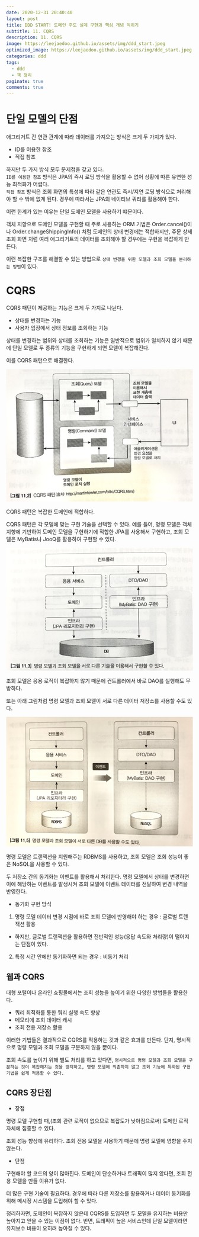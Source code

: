 ```yaml
---
date: 2020-12-31 20:40:40
layout: post
title: DDD START! 도메인 주도 설계 구현과 핵심 개념 익히기
subtitle: 11. CQRS
description: 11. CQRS
image: https://leejaedoo.github.io/assets/img/ddd_start.jpeg
optimized_image: https://leejaedoo.github.io/assets/img/ddd_start.jpeg
categories: ddd
tags:
  - ddd
  - 책 정리
paginate: true
comments: true
---
```

# 단일 모델의 단점
애그리거트 간 연관 관계에 따라 데이터를 가져오는 방식은 크게 두 가지가 있다.
* ID를 이용한 참조
* 직접 참조

하지만 두 가지 방식 모두 문제점을 갖고 있다.<br>
`ID를 이용한 참조` 방식은 JPA의 즉시 로딩 방식을 활용할 수 없어 상황에 따른 유연한 성능 최적화가 어렵다.<br>
`직접 참조` 방식은 조회 화면의 특성에 따라 같은 연관도 즉시/지연 로딩 방식으로 처리해야 할 수 밖에 없게 된다. 경우에 따라서는 JPA의 네이티브 쿼리를 활용해야 한다.

이런 한계가 있는 이유는 단일 도메인 모델을 사용하기 떄문이다.

객체 지향으로 도메인 모델을 구현할 때 주로 사용하는 ORM 기법은 Order.cancel()이나 Order.changeShippingInfo() 처럼 도메인의 상태 변경에는 적합하지만, 주문 상세 조회 화면 처럼 여러 애그리거트의 데이터를 조회해야 할 경우에는 구현을 복잡하게 만든다.

이런 복잡한 구조를 해결할 수 있는 방법으로 `상태 변경을 위한 모델과 조회 모델을 분리하는 방법`이 있다.

# CQRS
CQRS 패턴이 제공하는 기능은 크게 두 가지로 나뉜다.

* 상태를 변경하는 기능
* 사용자 입장에서 상태 정보를 조회하는 기능

상태를 변경하는 범위와 상태를 조회하는 기능은 일반적으로 범위가 일치하지 않기 때문에 단일 모델로 두 종류의 기능을 구현하게 되면 모델이 복잡해진다.

이를 CQRS 패턴으로 해결한다.

![CQRS 패턴](../../assets/img/cqrs.jpg)

CQRS 패턴은 복잡한 도메인에 적합하다.

CQRS 패턴은 각 모델에 맞는 구현 기술을 선택할 수 있다. 예를 들어, 명령 모델은 객체 지향에 기반하여 도메인 모델을 구현하기에 적합한 JPA를 사용해서 구현하고, 조회 모델은 MyBatis나 JooQ를 활용하여 구현할 수 있다.

![명령 모델과 조회 모델을 서로 다른 기술을 이용해서 구현](../../assets/img/cqrs1.jpg)

조회 모델은 응용 로직이 복잡하지 않기 때문에 컨트롤러에서 바로 DAO를 실행해도 무방하다.

또는 아래 그림처럼 명령 모델과 조회 모델이 서로 다른 데이터 저장소를 사용할 수도 있다.

![다중 DB 구조](../../assets/img/cqrs2.jpg)

명령 모델은 트랜잭션을 지원해주는 RDBMS를 사용하고, 조회 모델은 조회 성능이 좋은 NoSQL을 사용할 수 있다.

두 저장소 간의 동기화는 이벤트를 활용해서 처리한다. 명령 모델에서 상태를 변경하면 이에 해당하는 이벤트를 발생시켜 조회 모델에 이벤트 데이터를 전달하여 변경 내역을 반영한다.

* 동기화 구현 방식

1. 명령 모델 데이터 변경 시점에 바로 조회 모델에 반영해야 하는 경우 : 글로벌 트랜잭션 활용
- 하지만, 글로벌 트랜잭션을 활용하면 전반적인 성능(응답 속도와 처리량)이 떨어지는 단점이 있다.

2. 특정 시간 안에만 동기화하면 되는 경우 : 비동기 처리

## 웹과 CQRS
대형 포털이나 온라인 쇼핑몰에서는 조회 성능을 높이기 위한 다양한 방법들을 활용한다.

* 쿼리 최적화를 통한 쿼리 실행 속도 향상
* 메모리에 조회 데이터 캐시
* 조회 전용 저장소 활용

이러한 기법들은 결과적으로 CQRS를 적용하는 것과 같은 효과를 만든다. 단지, 명시적으로 명령 모델과 조회 모델을 구분하지 않을 뿐이다.

조회 속도를 높이기 위해 별도 처리를 하고 있다면, `명시적으로 명령 모델과 조회 모델을 구분하는 것이 복잡해지는 것을 방지하고, 명령 모델에 의존하지 않고 조회 기능에 특화된 구현 기법을 쉽게 적용할 수 있다.`

## CQRS 장단점

* 장점

명령 모델 구현할 때,(조회 관련 로직이 없으므로 복잡도가 낮아짐으로써) 도메인 로직 자체에 집중할 수 있다.

조회 성능 향상에 유리하다. 조회 전용 모델을 사용하기 때문에 명령 모델에 영향을 주지 않는다.

* 단점

구현해야 할 코드의 양이 많아진다. 도메인이 단순하거나 트래픽이 많지 않다면, 조회 전용 모델을 만들 이유가 없다.

더 많은 구현 기술이 필요하다. 경우에 따라 다른 저장소를 활용하거나 데이터 동기화를 위해 메시징 시스템을 도입해야 할 수 있다.

정리하자면, 도메인이 복잡하지 않은데 CQRS를 도입하면 두 모델을 유지하는 비용만 높아지고 얻을 수 있는 이점이 없다. 반면, 트래픽이 높은 서비스인데 단일 모델이라면 유지보수 비용이 오히려 높아질 수 있다.
